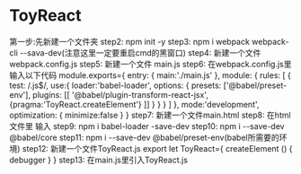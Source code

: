 # ToyReact
第一步:先新建一个文件夹
step2: npm init -y
step3: npm i webpack webpack-cli --sava-dev(注意这里一定要重启cmd的黑窗口)
step4: 新建一个文件webpack.config.js
step5: 新建一个文件 main.js
step6: 在webpack.config.js里输入以下代码
       module.exports={
  entry: {
    main:'./main.js'
  },
   module: {
    rules: [
      {
        test: /\.js$/,
        use:{
          loader:'babel-loader',
          options: {
            presets: ['@babel/preset-env'],
            plugins: [[
              '@babel/plugin-transform-react-jsx',
              {pragma:'ToyReact.createElement'}
            ]]
          }
        }
      }
    ]
  },
  mode:'development',
  optimization: {
    minimize:false
  }
}
step7: 新建一个文件main.html
step8: 在html文件里 输入<script src="./dist/main.js"></script>
step9: npm i babel-loader -save-dev
step10: npm i --save-dev @babel/core
step11: npm i --save-dev @babel/preset-env(babel所需要的环境)
step12: 新建一个文件ToyReact.js
        export let ToyReact={
  createElement () {
    debugger
  }
}
step13: 在main.js里引入ToyReact.js
